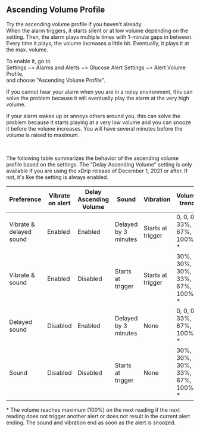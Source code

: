 ## Ascending Volume Profile  

Try the ascending volume profile if you haven't already.  
When the alarm triggers, it starts silent or at low volume depending on the setting.  Then, the alarm plays multiple times with 1-minute gaps in between.  Every time it plays, the volume increases a little bit.  Eventually, it plays it at the max. volume.  
  
To enable it, go to  
Settings &#8722;> Alarms and Alerts &#8722;> Glucose Alert Settings &#8722;> Alert Volume Profile,  
and choose "Ascending Volume Profile".  

If you cannot hear your alarm when you are in a noisy environment, this can solve the problem because it will eventually play the alarm at the very high volume.  

If your alarm wakes up or annoys others around you, this can solve the problem because it starts playing at a very low volume and you can snooze it before the volume increases.  You will have several minutes before the volume is raised to maximum.  

<br/>  

The following table summarizes the behavior of the ascending volume profile based on the settings.  The "Delay Ascending Volume" setting is only available if you are using the xDrip release of December 1, 2021 or after.  If not, it's like the setting is always enabled.  

| Preference | Vibrate on alert | Delay Ascending Volume | Sound | Vibration | Volume trend |  
|------------|------------------|------------------------|-------|-----------|-------------|  
| Vibrate & delayed sound | Enabled | Enabled | Delayed by 3 minutes | Starts at trigger | 0, 0, 0, 33%, 67%, 100% * |  
| Vibrate & sound | Enabled | Disabled | Starts at trigger | Starts at trigger | 30%, 30%, 30%, 33%, 67%, 100% * |  
| Delayed sound | Disabled | Enabled | Delayed by 3 minutes | None | 0, 0, 0, 33%, 67%, 100% * |  
| Sound | Disabled | Disabled | Starts at trigger | None | 30%, 30%, 30%, 33%, 67%, 100% * |  
  
\* The volume reaches maximum (100%) on the next reading if the next reading does not trigger another alert or does not result in the current alert ending.  The sound and vibration end as soon as the alert is snoozed.  
